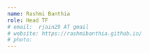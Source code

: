 ```yaml
---
name: Rashmi Banthia
role: Head TF
# email:  rjain29 AT gmail
# website: https://rashmibanthia.github.io/
# photo:  
---
```

